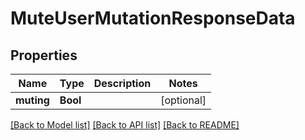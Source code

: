 # MuteUserMutationResponseData

## Properties
Name | Type | Description | Notes
------------ | ------------- | ------------- | -------------
**muting** | **Bool** |  | [optional] 

[[Back to Model list]](../README.md#documentation-for-models) [[Back to API list]](../README.md#documentation-for-api-endpoints) [[Back to README]](../README.md)


